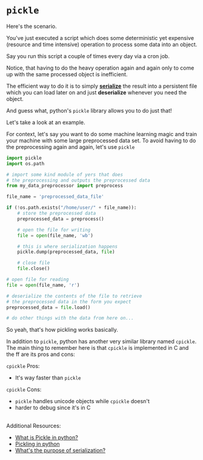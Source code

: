 # `pickle`

Here's the scenario.

You've just executed a script which does some deterministic yet expensive (resource and time intensive) operation to process some data into an object.

Say you run this script a couple of times every day via a cron job.

Notice, that having to do the heavy operation again and again only to come up with the same processed object is inefficient.

The efficient way to do it is to simply [**serialize**](https://en.wikipedia.org/wiki/Serialization) the result into a persistent file which you can load later on and just **deserialize** whenever you need the object.

And guess what, python's `pickle` library allows you to do just that!

Let's take a look at an example.

For context, let's say you want to do some machine learning magic and train your machine with some large preprocessed data set. To avoid having to do the preprocessing again and again, let's use `pickle`

```python
import pickle
import os.path

# import some kind module of yers that does
# the preprocessing and outputs the preprocessed data
from my_data_preprocessor import preprocess

file_name = 'preprocessed_data_file'

if (!os.path.exists("/home/user/" + file_name)):
    # store the preprocessed data
    preprocessed_data = preprocess()

    # open the file for writing
    file = open(file_name, 'wb')

    # this is where serialization happens
    pickle.dump(preprocessed_data, file)

    # close file
    file.close()

# open file for reading
file = open(file_name, 'r')

# deserialize the contents of the file to retrieve
# the preprocessed data in the form you expect
preprocessed_data = file.load()

# do other things with the data from here on...
```

So yeah, that's how pickling works basically.

In addition to `pickle`, python has another very similar library named `cpickle`. The main thing to remember here is that `cpickle` is implemented in C and the ff are its pros and cons:

`cpickle` Pros:

* It's way faster than `pickle`

`cpickle` Cons:

* `pickle` handles unicode objects while `cpickle` doesn't
* harder to debug since it's in C


<br>
Additional Resources:

* [What is Pickle in python?](https://pythontips.com/2013/08/02/what-is-pickle-in-python/)
* [Pickling in python](https://ianlondon.github.io/blog/pickling-basics/)
* [What's the purpose of serialization?](http://stackoverflow.com/questions/2232759/what-is-the-purpose-of-serialization-in-java)
